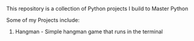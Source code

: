 This repository is a collection of Python projects I build to Master Python

Some of my Projects include:
1. Hangman - Simple hangman game that runs in the terminal
